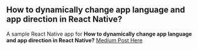 ## How to dynamically change app language and app direction in React Native? 

A sample React Native app for **How to dynamically change app language and app direction in React Native?** [Medium Post Here](https://hend-elsahli-freelance.medium.com/how-to-dynamically-change-app-language-and-app-direction-in-react-native-bfccf567c40c)
